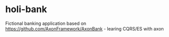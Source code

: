 # holi-bank
Fictional banking application based on https://github.com/AxonFramework/AxonBank - learing CQRS/ES with axon
